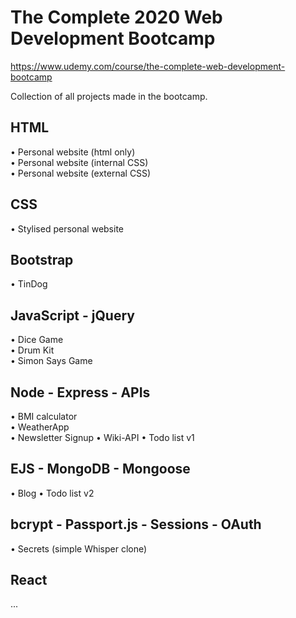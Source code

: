 # The Complete 2020 Web Development Bootcamp

https://www.udemy.com/course/the-complete-web-development-bootcamp

Collection of all projects made in the bootcamp.

## HTML

• Personal website (html only)  
• Personal website (internal CSS)  
• Personal website (external CSS)

## CSS

• Stylised personal website

## Bootstrap

• TinDog

## JavaScript - jQuery

• Dice Game  
• Drum Kit  
• Simon Says Game

## Node - Express - APIs

• BMI calculator  
• WeatherApp  
• Newsletter Signup
• Wiki-API
• Todo list v1

## EJS - MongoDB - Mongoose

• Blog
• Todo list v2

## bcrypt - Passport.js - Sessions - OAuth

• Secrets (simple Whisper clone)

## React

...